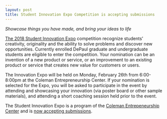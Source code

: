 ```yaml
---
layout: post
title: Student Innovation Expo Competition is accepting submissions
---
```


*Showcase things you have made, and bring your ideas to life*  

[The 2018 Student Innovation Expo](https://depaul.qualtrics.com/jfe/form/SV_8wU8Sb4Y8DhgPxr) competition recognize students' creativity, originality and the ability to solve problems and discover new opportunities. Currently enrolled DePaul graduate and undergraduate students are eligible to enter the competition. Your nomination can be an invention of a new product or service, or an improvement to an existing product or service that creates new value for customers or users.

The Innovation Expo will be held on Monday, February 26th from 6:00-8:00pm at the Coleman Entrepreneurship Center. If your nomination is selected for the Expo, you will be asked to participate in the event by attending and showcasing your innovation (via poster board or other sample materials), and attending a short coaching session held prior to the event.

The Student Innovation Expo is a program of the [Coleman Entrepeneurship Center](https://business.depaul.edu/about/centers-institutes/coleman-entrepreneurship-center/Pages/about.aspx) and is [now accepting submissions](https://depaul.qualtrics.com/jfe/form/SV_8wU8Sb4Y8DhgPxr).

